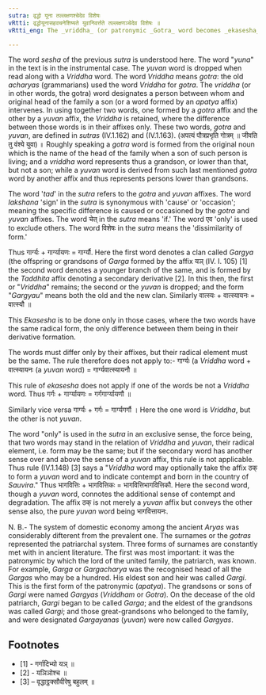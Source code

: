 ```yaml
---
sutra: वृद्धो यूना तल्लक्षणश्चेदेव विशेषः
vRtti: वृद्धोयूनासहवचनेशिष्यते युवानिवर्त्तते तल्लक्षणञ्चेदेव विशेषः ॥
vRtti_eng: The _vriddha_ (or patronymic _Gotra_ word becomes _ekasesha_, and is retained, when compounded) with a patronymic word called _yuvan_, provided that the specific difference in form between them be in their signs (affix) only.

---
```

The word _sesha_ of the previous _sutra_ is understood here. The word "_yuna_" in the text is in the instrumental case. The _yuvan_ word is dropped when read along with a _Vriddha_ word. The word _Vriddha_ means _gotra_: the old _acharyas_ (grammarians) used the word _Vriddha_ for _gotra_. The _vriddha_ (or in other words, the gotra) word designates a person between whom and original head of the family a son (or a word formed by an _apatya_ affix) intervenes. In using together two words, one formed by a _gotra_ affix and the other by a _yuvan_ affix, the _Vriddha_ is retained, where the difference between those words is in their affixes only. These two words, _gotra_ and _yuvan_, are defined in _sutras_ (IV.1.162) and (IV.1.163). (अपत्यं पौत्रप्रभृति गोत्रम् ॥ जीवति तु वंश्ये युवा) ॥ Roughly speaking a _gotra_ word is formed from the original noun which is the name of the head of the family when a son of such person is living; and a _vriddha_ word represents thus a grandson, or lower than that, but not a son; while a _yuvan_ word is derived from such last mentioned _gotra_ word by another affix and thus represents persons lower than grandsons.

The word '_tad_' in the _sutra_ refers to the _gotra_ and _yuvan_ affixes. The word _lakshana_ 'sign' in the _sutra_ is synonymous with 'cause' or 'occasion'; meaning the specific difference is caused or occasioned by the _gotra_ and _yuvan_ affixes. The word चेत् in the _sutra_ means 'if.' The word एव 'only' is used to exclude others. The word विशेषः in the _sutra_ means the 'dissimilarity of form.'

Thus गार्ग्यः + गार्ग्यायणः = गार्ग्यौ. Here the first word denotes a clan called _Gargya_ (the offspring or grandsons of _Garga_ formed by the affix यञ् (IV. I. 105) \[1\] the second word denotes a younger branch of the same, and is formed by the _Taddhita_ affix denoting a secondary derivative \[2\]. In this then, the first or "_Vriddha_" remains; the second or the _yuvan_ is dropped; and the form "_Gargyau_" means both the old and the new clan. Similarly वात्स्यः + वात्स्यायनः = वात्स्यौ ॥

This _Ekasesha_ is to be done only in those cases, where the two words have the same radical form, the only difference between them being in their derivative formation.

The words must differ only by their affixes, but their radical element must be the same. The rule therefore does not apply to:- गार्ग्यः (a _Vriddha_ word + वात्स्यायनः (a _yuvan_ word) = गार्ग्यवात्स्यायनौ ॥

This rule of _ekasesha_ does not apply if one of the words be not a _Vriddha_ word. Thus गर्गः + गार्ग्यायणः = गर्गगार्ग्यायणौ ॥

Similarly vice versa गार्ग्यः + गर्गः = गार्ग्यगर्गौ । Here the one word is _Vriddha_, but the other is not _yuvan_.

The word "only" is used in the _sutra_ in an exclusive sense, the force being, that two words may stand in the relation of _Vriddha_ and _yuvan_, their radical element, i.e. form may be the same; but if the secondary word has another sense over and above the sense of a _yuvan_ affix, this rule is not applicable. Thus rule (IV.1.148) \[3\] says a "_Vriddha_ word may optionally take the affix ठक् to form a _yuvan_ word and to indicate contempt and born in the country of _Sauvira_." Thus भागवित्तिः + भागवित्तिकः = भागवित्तिभागवित्तिकौ. Here the second word, though a _yuvan_ word, connotes the additional sense of contempt and degradation. The affix ठक् is not merely a _yuvan_ affix but conveys the other sense also, the pure _yuvan_ word being भागवित्तायनः.

N. B.- The system of domestic economy among the ancient _Aryas_ was considerably difterent from the prevalent one. The surnames or the _gotras_ represented the patriarchal system. Three forms of surnames are constantly met with in ancient literature. The first was most important: it was the patronymic by which the lord of the united family, the patriarch, was known. For example, _Garga_ or _Gargacharya_ was the recognised head of all the _Gargas_ who may be a hundred. His eldest son and heir was called _Gargi_. This is the first form of the patronymic (_apatya_). The grandsons or sons of _Gargi_ were named _Gargyas_ (_Vriddham_ or _Gotra_). On the decease of the old patriarch, _Gargi_ began to be called _Garga_; and the eldest of the grandsons was called _Gargi_; and those great-grandsons who belonged to the family, and were designated _Gargayanas_ (_yuvan_) were now called _Gargyas_.

## Footnotes
- [1] - गर्गादिभ्यो यञ् ॥
- [2] - यञिञोश्च ॥
- [3] – वृद्धाट्ठक्सौवीरेषु बहुलम् ॥